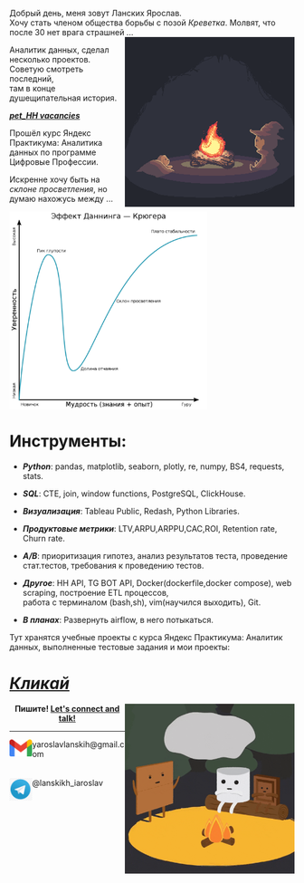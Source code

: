 Добрый день, меня зовут Ланских Ярослав. <br>
Хочу стать членом общества борьбы с позой *Креветка*. Молвят, что после 30 нет врага страшней ...
<img align="right" alt="Nice picture of campfire" width="300" src="images/campfire.gif" />

Аналитик данных, сделал несколько проектов. Советую смотреть последний, <br>
там в конце душещипательная история.

***[pet_HH vacancies](https://github.com/IaroslavLanskikh/Projects/tree/main/pet_hh)***

Прошёл курс Яндекс Практикума: Аналитика данных по программе Цифровые Профессии.

Искренне хочу быть на *склоне просветления*, но думаю нахожусь между ...

<img align="center" alt="Nice picture of campfire" width="350" src="images/Dunning.png" />
 
# Инструменты:
 - ***Python***: pandas, matplotlib, seaborn, plotly, re, numpy, BS4, requests, stats.
   
 - ***SQL***: CTE, join, window functions, PostgreSQL, ClickHouse.
   
 - ***Визуализация***: Tableau Public, Redash, Python Libraries.
   
 - ***Продуктовые метрики***: LTV,ARPU,ARPPU,CAC,ROI, Retention rate, Churn rate.
   
 - ***A/B***: приоритизация гипотез, анализ результатов теста, проведение стат.тестов, требования к проведению тестов.
   
 - ***Другое***: HH API, TG BOT API, Docker(dockerfile,docker compose), web scraping, построение ETL процессов, <br>
работа с терминалом (bash,sh), vim(научился выходить), Git.

 - ***В планах***: Развернуть airflow, в него потыкаться.

Тут хранятся учебные проекты с курса Яндекс Практикума: Аналитик данных, выполненные тестовые задания и мои проекты: 

# ***[Кликай](https://github.com/IaroslavLanskikh/Projects)***

<img align="right" alt="Nice picture of campfire" width="300" src="images/campfire2.gif" />

<p align="center">
    <b> Пишите!
        <a href="https://t.me/lanskikh_iaroslav">Let's connect and talk!</a>
    </b>
</p>

---

<a href="yaroslavlanskih@gmail.com">
    <img height="30" align="left" src="images/gmail.png" />
</a>
yaroslavlanskih@gmail.com
<br>
<br>
<br>

<a href="https://t.me/lanskikh_iaroslav">
    <img height="40" align="left" src="images/tg2.png" />
</a>
@lanskikh_iaroslav



